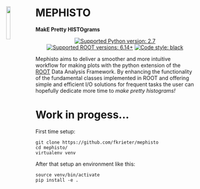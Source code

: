 # <img align="left" src="https://user-images.githubusercontent.com/46888282/52371690-834e1f80-2a56-11e9-885a-17edead682b2.png" width="15%" height="15%"> MEPHISTO 
**MakE Pretty HISTOgrams**

<p align="center">
<a href="https://github.com/fkrieter/mephisto"><img alt="Supported Python version: 2.7" src="https://img.shields.io/badge/python-2.7-blue.svg?style=flat-square"></a>
<a href="https://github.com/root-project/root"><img alt="Supported ROOT versions: 6.14+" src="https://img.shields.io/badge/ROOT-6.14%2B-brightgreen.svg?style=flat-square"></a>
<a href="https://github.com/ambv/black"><img alt="Code style: black" src="https://img.shields.io/badge/code%20style-black-000000.svg?style=flat-square"></a>
</p>

Mephisto aims to deliver a smoother and more intuitive workflow for making plots with the python extension of the [ROOT](https://root.cern.ch/) Data Analysis Framework.
By enhancing the functionality of the fundamental classes implemented in ROOT and offering simple and efficient I/O solutions for frequent tasks the user can hopefully dedicate more time to *make pretty histograms!*

# Work in progess...

First time setup:
```
git clone https://github.com/fkrieter/mephisto
cd mephisto/
virtualenv venv
```
After that setup an environment like this:
```
source venv/bin/activate
pip install -e .
```
